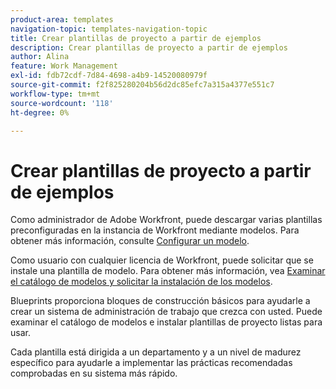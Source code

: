 ```yaml
---
product-area: templates
navigation-topic: templates-navigation-topic
title: Crear plantillas de proyecto a partir de ejemplos
description: Crear plantillas de proyecto a partir de ejemplos
author: Alina
feature: Work Management
exl-id: fdb72cdf-7d84-4698-a4b9-14520080979f
source-git-commit: f2f825280204b56d2dc85efc7a315a4377e551c7
workflow-type: tm+mt
source-wordcount: '118'
ht-degree: 0%

---
```


# Crear plantillas de proyecto a partir de ejemplos

<!--
<p data-mc-conditions="QuicksilverOrClassic.Draft mode">(NOTE: this is for QS only. Rest of the article still OK for classic.)</p>
-->

Como administrador de Adobe Workfront, puede descargar varias plantillas preconfiguradas en la instancia de Workfront mediante modelos. Para obtener más información, consulte [Configurar un modelo](../../../administration-and-setup/blueprints/configure-template-package.md).

Como usuario con cualquier licencia de Workfront, puede solicitar que se instale una plantilla de modelo. Para obtener más información, vea [Examinar el catálogo de modelos y solicitar la instalación de los modelos](../../../administration-and-setup/blueprints/browse-catalog.md).

Blueprints proporciona bloques de construcción básicos para ayudarle a crear un sistema de administración de trabajo que crezca con usted. Puede examinar el catálogo de modelos e instalar plantillas de proyecto listas para usar.

Cada plantilla está dirigida a un departamento y a un nivel de madurez específico para ayudarle a implementar las prácticas recomendadas comprobadas en su sistema más rápido.
